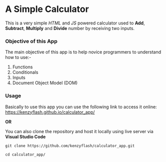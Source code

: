# A Simple Calculator

This is a very simple _HTML_ and _JS_ powered calculator used to **Add**, **Subtract**, **Multiply** and **Divide** number by receiving two inputs.

### Objective of this App

The main objective of this app is to help novice programmers to understand how to use:-

1. Functions
1. Conditionals
1. Inputs
1. Document Object Model (DOM)

### Usage

Basically to use this app you can use the following link to access it online:
https://kenzyflash.github.io/calculator_app/

**OR**

You can also clone the repository and host it locally using live server via **Visual Studio Code**

```
git clone https://github.com/kenzyflash/calculator_app.git

cd calculator_app/
```